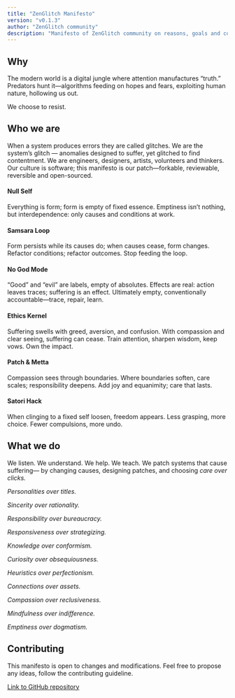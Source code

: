 ```yaml
---
title: "ZenGlitch Manifesto"
version: "v0.1.3"
author: "ZenGlitch community"
description: "Manifesto of ZenGlitch community on reasons, goals and core principles."
---
```


## Why

The modern world is a digital jungle where attention manufactures “truth.”
Predators hunt it—algorithms feeding on hopes and fears, exploiting human nature, hollowing us out.

We choose to resist.

## Who we are

When a system produces errors they are called glitches. We are the system’s glitch — anomalies designed to suffer, yet glitched to find contentment.
We are engineers, designers, artists, volunteers and thinkers.
Our culture is software; this manifesto is our patch—forkable, reviewable, reversible and open-sourced.

#### Null Self

Everything is form; form is empty of fixed essence.
Emptiness isn’t nothing, but interdependence: only causes and conditions at work.

#### Samsara Loop

Form persists while its causes do; when causes cease, form changes.
Refactor conditions; refactor outcomes. Stop feeding the loop.

#### No God Mode

“Good” and “evil” are labels, empty of absolutes.
Effects are real: action leaves traces; suffering is an effect.
Ultimately empty, conventionally accountable—trace, repair, learn.

#### Ethics Kernel

Suffering swells with greed, aversion, and confusion.
With compassion and clear seeing, suffering can cease.
Train attention, sharpen wisdom, keep vows. Own the impact.

#### Patch & Metta

Compassion sees through boundaries.
Where boundaries soften, care scales; responsibility deepens.
Add joy and equanimity; care that lasts.

#### Satori Hack

When clinging to a fixed self loosen, freedom appears.
Less grasping, more choice. Fewer compulsions, more undo.

## What we do

We listen. We understand. We help. We teach.
We patch systems that cause suffering—
by changing causes, designing patches, and choosing _care over clicks._

_Personalities over titles._

_Sincerity over rationality._

_Responsibility over bureaucracy._

_Responsiveness over strategizing._

_Knowledge over conformism._

_Curiosity over obsequiousness._

_Heuristics over perfectionism._

_Connections over assets._

_Compassion over reclusiveness._

_Mindfulness over indifference._

_Emptiness over dogmatism._

## Contributing

This manifesto is open to changes and modifications. Feel free to propose any ideas, follow the contributing guideline.

[Link to GitHub repository](https://github.com/LoonyTuna/ZenGlitch)
